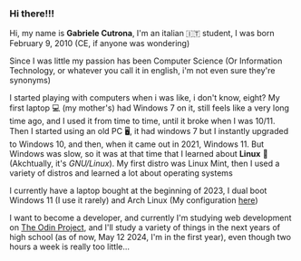 ### Hi there!!!

Hi, my name is **Gabriele Cutrona**, I'm an italian :it: student, I was born February 9, 2010 (CE, if anyone was wondering)

Since I was little my passion has been Computer Science (Or Information Technology, or whatever you call it in english, i'm not even sure they're synonyms)

I started playing with computers when i was like, i don't know, eight? My first laptop 💻 (my mother's) had Windows 7 on it, still feels like a very long time ago, and I used it from time to time, until it broke when I was 10/11. Then I started using an old PC 🖥️, it had windows 7 but I instantly upgraded to Windows 10, and then, when it came out in 2021, Windows 11. But Windows was slow, so it was at that time that I learned about **Linux** 🐧 (Akchtually, it's *GNU/Linux*). My first distro was Linux Mint, then I used a variety of distros and learned a lot about operating systems

I currently have a laptop bought at the beginning of 2023, I dual boot Windows 11 (I use it rarely) and Arch Linux (My configuration [here](https://github.com/Gabriele-Cutrona/.dotfiles))

I want to become a developer, and currently I'm studying web development on [The Odin Project](https://www.theodinproject.com), and I'll study a variety of things in the next years of high school (as of now, May 12 2024, I'm in the first year), even though two hours a week is really too little...

